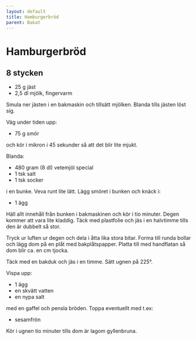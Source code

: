 ```yaml
---
layout: default
title: Hamburgerbröd
parent: Bakat
---
```

# Hamburgerbröd

## 8 stycken

-   25 g jäst
-   2,5 dl mjölk, fingervarm

Smula ner jästen i en bakmaskin och tillsätt mjölken. Blanda tills
jästen löst sig.

Väg under tiden upp:

-   75 g smör

och kör i mikron i 45 sekunder så att det blir lite mjukt.

Blanda:

-   480 gram (8 dl) vetemjöl special
-   1 tsk salt
-   1 tsk socker

i en bunke. Veva runt lite lätt. Lägg smöret i bunken och knäck i:

-   1 ägg

Häll allt innehåll från bunken i bakmaskinen och kör i tio minuter.
Degen kommer att vara lite kladdig. Täck med plastfolie och jäs i en
halvtimme tills den är dubbelt så stor.

Tryck ur luften ur degen och dela i åtta lika stora bitar. Forma till
runda bollar och lägg dom på en plåt med bakplåtspapper. Platta till med
handflatan så dom blir ca. en cm tjocka.

Täck med en bakduk och jäs i en timme. Sätt ugnen på 225°.

Vispa upp:

-   1 ägg
-   en skvätt vatten
-   en nypa salt

med en gaffel och pensla bröden. Toppa eventuellt med t.ex:

-   sesamfrön

Kör i ugnen tio minuter tills dom är lagom gyllenbruna.
